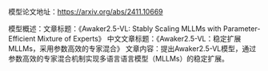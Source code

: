 模型论文地址：https://arxiv.org/abs/2411.10669

模型概述：文章标题：《Awaker2.5-VL: Stably Scaling MLLMs with Parameter-Efficient Mixture of Experts》
中文文章标题：《Awaker2.5-VL：稳定扩展MLLMs，采用参数高效的专家混合》
文章内容：提出Awaker2.5-VL模型，通过参数高效的专家混合机制实现多语言语言模型（MLLMs）的稳定扩展。
